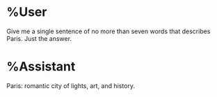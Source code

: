 # %User

Give me a single sentence of no more than seven words that describes Paris. Just the answer.
<!--llm

# %Assistant

Romantic city of lights, art, and cuisine.


# %Assistant

Iconic city of lights, love, and culture.
llm-->

# %Assistant

Paris: romantic city of lights, art, and history.